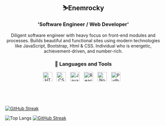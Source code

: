 

<h2 align="center"> ⛷Enemrocky </h2>

<h3 align="center">'Software Engineer / Web Developer'</h3>

<p align="center"> Diligent software engineer with heavy focus on front-end modules and processes.
Builds beautiful and functional sites using modern technologies like JavaScript, Bootstrap, Html & CSS.
Individual who is energetic, achievement-driven, and number-rich.</p>

<h3 align="center">🧰 Languages and Tools</h3>
  <p align="center"> 
    <img align="center" alt="HTML" width="30px" style="padding-right:10px;" src="https://cdn.jsdelivr.net/gh/devicons/devicon/icons/html5/html5-plain.svg" />
    <img align="center" alt="CSS" width="30px" style="padding-right:10px;" src="https://cdn.jsdelivr.net/gh/devicons/devicon/icons/css3/css3-plain.svg" />
    <img align="center" alt="JavaScript" width="30px" style="padding-right:10px;" src="https://cdn.jsdelivr.net/gh/devicons/devicon/icons/javascript/javascript-plain.svg" />
    <img align="center" alt="React" width="30px" style="padding-right:10px;" src="https://cdn.jsdelivr.net/gh/devicons/devicon/icons/react/react-original.svg" />
    <img align="center" alt="NodeJS" width="30px" style="padding-right:10px;" src="https://cdn.jsdelivr.net/gh/devicons/devicon/icons/nodejs/nodejs-original.svg" />
    <img align="center" alt="Python" width="30px" style="padding-right:10px;" src="https://cdn.jsdelivr.net/gh/devicons/devicon/icons/python/python-plain.svg" />
  </p>

<br>
<br>
<br>


  [![GitHub Streak](https://streak-stats.demolab.com?user=enemrocky&theme=highcontrast&hide_border=true&fire=1B4EDD&ring=1BDD56&currStreakLabel=17DD4B)](https://git.io/streak-stats)
<!-- [![Top Langs](https://github-readme-stats.vercel.app/api/top-langs/?username=enemrocky&theme=highcontrast&hide_border=true&layout=compact)](https://github.com/anuraghazra/github-readme-stats) -->
![Top Langs](https://github-readme-stats.vercel.app/api/top-langs/?username=enemrocky&theme=highcontrast&hide_border=true&langs_count=8) 
[![GitHub Streak](https://streak-stats.demolab.com?user=enemrocky&theme=dark-minimalist&card_width=501&hide_longest_streak=true)](https://git.io/streak-stats)


